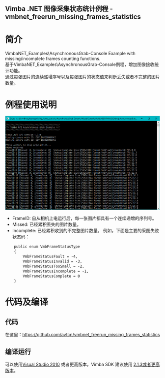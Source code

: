 Vimba .NET 图像采集状态统计例程 - vmbnet_freerun_missing_frames_statistics
---

# 简介

VimbaNET_Examples\AsynchronousGrab-Console Example with missing/incomplete frames counting functions.  
基于VimbaNET_Examples\AsynchronousGrab-Console例程，增加图像接收统计功能。  
通过每张图片的连续递增序号以及每张图片的状态值来判断丢失或者不完整的图片数量。

# 例程使用说明

![Vmbnet-async-console-sample-missing-incomplete-frames-screenshot.png](Vmbnet-async-console-sample-missing-incomplete-frames-screenshot.png)
* FrameID: 自从相机上电运行后，每一张图片都具有一个连续递增的序列号。
* Missed: 已经累积丢失的图片数量。
* Incomplete: 已经累积收到的不完整图片数量。
例如，下面是主要的采图失败状态码：
```
    public enum VmbFrameStatusType
    {
        VmbFrameStatusFault = -4,
        VmbFrameStatusInvalid = -3,
        VmbFrameStatusTooSmall = -2,
        VmbFrameStatusIncomplete = -1,
        VmbFrameStatusComplete = 0
    }
```

# 代码及编译  
## 代码
在这里：https://github.com/avtcn/vmbnet_freerun_missing_frames_statistics
## 编译运行
可以使用[Visual Studio 2010](https://visualstudio.microsoft.com/) 或者更高版本，Vimba SDK 建议使用 [2.1.3或者更高版本](https://www.alliedvision.com/en/products/software.html)。
